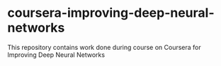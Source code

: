 # coursera-improving-deep-neural-networks
This repository contains work done during course on Coursera for Improving Deep Neural Networks
